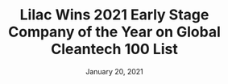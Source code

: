 ---
layout: post
title:  "Lilac Wins 2021 Early Stage Company of the Year on Global Cleantech 100 List"
date:   January 20, 2021
category: "Media Coverage"
external: https://www.cleantech.com/release/2021-global-cleantech-100-special-awards-presented-at-january-cleantech-forum-season/
excerpt: “Out of thousands of innovators from across the globe, the Global Cleantech 100 is a selection of the most innovative and promising companies that will take us from climate chaos to transformation. Our annual list contains the private, independent and for-profit companies best positioned to drive sustainability and change.“
sitemap: false
noindex: true
---